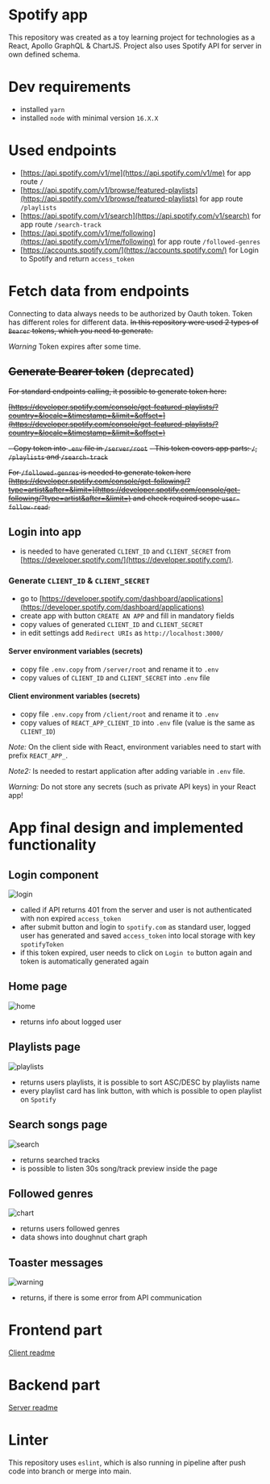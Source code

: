 # Spotify app
This repository was created as a toy learning project for technologies as a React, Apollo GraphQL & ChartJS. Project also uses Spotify API for server in own defined schema.

# Dev requirements
- installed `yarn`
- installed `node` with minimal version `16.X.X`

# Used endpoints
- [https://api.spotify.com/v1/me](https://api.spotify.com/v1/me) for app route `/`
- [https://api.spotify.com/v1/browse/featured-playlists](https://api.spotify.com/v1/browse/featured-playlists) for app route `/playlists`
- [https://api.spotify.com/v1/search](https://api.spotify.com/v1/search) for app route `/search-track`
- [https://api.spotify.com/v1/me/following](https://api.spotify.com/v1/me/following) for app route `/followed-genres`
- [https://accounts.spotify.com/](https://accounts.spotify.com/) for Login to Spotify and return `access_token`

# Fetch data from endpoints
Connecting to data always needs to be authorized by Oauth token. Token has different roles for different data. ~~In this repository were used 2 types of `Bearer` tokens, which you need to generate.~~

_Warning_ Token expires after some time.
## ~~Generate Bearer token~~ (deprecated)

~~For standard endpoints calling, it possible to generate token here:~~

~~[https://developer.spotify.com/console/get-featured-playlists/?country=&locale=&timestamp=&limit=&offset=](https://developer.spotify.com/console/get-featured-playlists/?country=&locale=&timestamp=&limit=&offset=)~~

~~- Copy token into `.env` file in `/server/root`~~
~~- This token covers app parts: `/`, `/playlists` and `/search-track`~~

~~For `/followed-genres` is needed to generate token here [https://developer.spotify.com/console/get-following/?type=artist&after=&limit=](https://developer.spotify.com/console/get-following/?type=artist&after=&limit=) and check required scope `user-follow-read`.~~

## Login into app
- is needed to have generated `CLIENT_ID` and `CLIENT_SECRET` from [https://developer.spotify.com/](https://developer.spotify.com/).

### Generate `CLIENT_ID` & `CLIENT_SECRET`
- go to [https://developer.spotify.com/dashboard/applications](https://developer.spotify.com/dashboard/applications)
- create app with button `CREATE AN APP` and fill in mandatory fields
- copy values of generated `CLIENT_ID` and `CLIENT_SECRET`
- in edit settings add `Redirect URIs` as `http://localhost:3000/`

#### Server environment variables (secrets)
- copy file `.env.copy` from `/server/root` and rename it to `.env` 
- copy values of `CLIENT_ID` and `CLIENT_SECRET` into `.env` file

#### Client environment variables (secrets)
- copy file `.env.copy` from `/client/root` and rename it to `.env` 
- copy values of `REACT_APP_CLIENT_ID` into `.env` file (value is the same as `CLIENT_ID`)

_Note:_ On the client side with React, environment variables need to start with prefix `REACT_APP_`.

_Note2:_ Is needed to restart application after adding variable in `.env` file.

_Warning:_ Do not store any secrets (such as private API keys) in your React app!


# App final design and implemented functionality

## Login component
![login](/documentation/screenshots/login.png)
- called if API returns 401 from the server and user is not authenticated with non expired `access_token`
- after submit button and login to `spotify.com` as standard user, logged user has generated and saved `access_token` into local storage with key `spotifyToken`
- if this token expired, user needs to click on `Login to` button again and token is automatically generated again

## Home page
![home](/documentation/screenshots/home.png)
- returns info about logged user

## Playlists page
![playlists](/documentation/screenshots/playlists.png)
- returns users playlists, it is possible to sort ASC/DESC by playlists name
- every playlist card has link button, with which is possible to open playlist on `Spotify`

## Search songs page
![search](/documentation/screenshots/search.png)
- returns searched tracks
- is possible to listen 30s song/track preview inside the page

## Followed genres
![chart](/documentation/screenshots/chart.png)
- returns users followed genres
- data shows into doughnut chart graph

## Toaster messages
![warning](/documentation/screenshots/warning.png)
- returns, if there is some error from API communication

# Frontend part
[Client readme](/client/README.md)

# Backend part
[Server readme](/server/README.md)

# Linter
This repository uses `eslint`, which is also running in pipeline after push code into branch or merge into main.